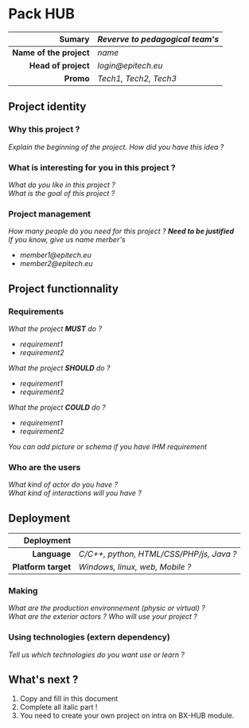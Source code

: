 # Pack HUB
|Sumary|_Reverve to pedagogical team's_|
|---:|:---|
|**Name of the project**|_name_|
|**Head of project**|_login@epitech.eu_|
|**Promo**|_Tech1, Tech2, Tech3_|

## Project identity
### Why this project ?
_Explain the beginning of the project. How did you have this idea ?_<br/>

### What is interesting for you in this project ?
_What do you like in this project ?_ <br/>
_What is the goal of this project ?_ <br/>

### Project management
_How many people do you need for this project ? **Need to be justified**_<br/>
_If you know, give us name merber's_
* _member1@epitech.eu_
* _member2@epitech.eu_

## Project functionnality
### Requirements
_What the project **MUST** do ?_<br/>
* _requirement1_
* _requirement2_

_What the project **SHOULD** do ?_<br/>
* _requirement1_
* _requirement2_

_What the project **COULD** do ?_<br/>
* _requirement1_
* _requirement2_

_You can add picture or schema if you have IHM requirement_

### Who are the users
_What kind of actor do you have ?_ <br/>
_What kind of interactions will you have ?_

## Deployment
|Deployment||
|---:|:---|
|**Language**|_C/C++, python, HTML/CSS/PHP/js, Java ?_|
|**Platform target**|_Windows, linux, web, Mobile ?_|

### Making
_What are the production environnement (physic or virtual) ?_<br/>
_What are the exterior actors ? Who will use your project ?_

### Using technologies (extern dependency)
_Tell us which technologies do you want use or learn ?_<br/>

## What's next ?
1) Copy and fill in this document<br/>
2) Complete all italic part !
3) You need to create your own project on intra on BX-HUB module. 
